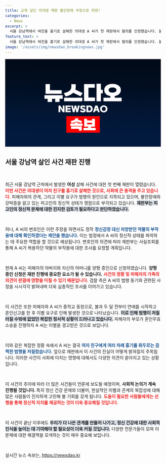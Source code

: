 ```yaml
---
title: 교제 살인 의대생 재판 불안장애 주장으로 파장!
categories:
  - News
excerpt: >
  서울 강남역에서 여친을 흉기로 살해한 의대생 A 씨가 첫 재판에서 혐의를 인정했습니다. 불안장애 주장과 함께 정신감정이 필요하다고 주장한 A 씨, 과연 법정에서 어떤 결론이 나올까요? 클릭하여 자세한 소식을 확인하세요!
feature_text: >
  서울 강남역에서 여친을 흉기로 살해한 의대생 A 씨가 첫 재판에서 혐의를 인정했습니다. 불안장애 주장과 함께 정신감정이 필요하다고 주장한 A 씨, 과연 법정에서 어떤 결론이 나올까요? 클릭하여 자세한 소식을 확인하세요!
image: '/assets/img/newsdao_breakingnews.jpg'
---
```


<p><img src="/assets/img/newsdao_breakingnews.jpg" alt="pcversion 속보" /></p>

<h2 data-ke-size="size26">서울 강남역 살인 사건 재판 진행</h2>

<p data-ke-size="size16">&nbsp;</p>

<p>최근 서울 강남역 근처에서 발생한 <b>여성</b> 살해 사건에 대한 첫 번째 재판이 열렸습니다. <b><span style="color: #ee2323;">이번 사건은 의대생이 여자 친구를 흉기로 살해한 것으로, 사회에 큰 충격을 주고 있습니다.</span></b> 피해자와의 관계, 그리고 이별 요구가 범행의 원인으로 지목되고 있으며, 불안장애와 강박증을 앓고 있는 피고인의 정신적 상태가 쟁점으로 부각되고 있습니다. <b><span style="background-color: #21538527;">재판부는 피고인의 정신적 문제에 대한 진지한 검토가 필요하다고 판단하였습니다.</span></b> </p>

<p data-ke-size="size16">&nbsp;</p>

<p>허나, A 씨의 변호인은 이런 주장을 하면서도 정작 <b><span style="color: #1a5490;">정신감정 대신 처방받던 약물의 부작용에 대해 확인하겠다는 제안을 했습니다.</span></b> 이는 법정에서 A 씨의 정신적 상태를 파악하는 데 주요한 역할을 할 것으로 예상됩니다. 변호인의 의견에 따라 재판부는 사실조회를 통해 A 씨가 복용하던 약물의 부작용에 대한 조사를 요청할 계획입니다.</p>

<p data-ke-size="size16">&nbsp;</p>

<p>현재 A 씨는 피해자의 아버지와 자신의 어머니를 양형 증인으로 신청하였습니다. <b>양형 증인 신청은 재판 진행에 중요한 요소가 될 수 있습니다.</b> <b><span style="color: #ee2323;">사건의 정황 및 피해자의 가족의 의견이 판결에 영향을 미칠 수 있기 때문입니다.</span></b> 검찰 측은 A 씨의 범행 동기와 관련된 사정을 시시각각 밝혀내며 더욱 심층적인 조사를 이어가고 있습니다.</p>

<p data-ke-size="size16">&nbsp;</p>

<p>이 사건은 또한 피해자와 A 씨가 중학교 동창으로, 불과 두 달 전부터 연애를 시작하고 혼인신고를 한 후 이별 요구로 인해 발생한 것으로 나타났습니다. <b><span style="background-color: #21538527;">이로 인해 범행이 저질러질 수밖에 없었던 복잡한 정서적 상황이 드러나고 있습니다.</span></b> 피해자의 부모가 혼인무효 소송을 진행하자 A 씨는 이별을 경고받은 것으로 보입니다. </p>

<p data-ke-size="size16">&nbsp;</p>

<p>이와 같은 복잡한 정황 속에서 A 씨는 결국 <b><span style="color: #1a5490;">여자 친구에게 여러 차례 흉기를 휘두르는 끔찍한 범행을 저질렀습니다.</span></b> 앞으로 재판에서 이 사건의 진실이 어떻게 밝혀질지 주목됩니다. 이러한 사건이 사회에 미치는 영향에 대해서도 다양한 의견이 쏟아지고 있는 상황입니다.</p>

<p data-ke-size="size16">&nbsp;</p>

<p>이 사건의 추이에 따라 더 많은 사건들이 언론에 보도될 예정이며, <b>사회적 논의가 계속 진행될 것입니다. </b> 특히 정신 건강 문제와 더불어, 현실적인 이별과 관계의 복잡성에 대해 많은 사람들이 진지하게 고민해 볼 기회를 갖게 됩니다. <b><span style="color: #ee2323;">도움이 필요한 사람들에게는 선행을 통해 정신적 지지를 제공하는 것이 더욱 중요해질 것입니다.</span></b></p>

<p data-ke-size="size16">&nbsp;</p>

<p>이 사건이 끝난 이후에도 <b><span style="background-color: #21538527;">우리가 더 나은 관계를 만들어 나가고, 정신 건강에 대한 사회적 인식을 높이는 데 기여해야 할 필요성이 더욱 커질 것입니다.</span></b> 다양한 전문가들이 모여 이 문제에 대한 해결책을 모색하는 것이 매우 중요해 보입니다. </p>

<p data-ke-size="size16">&nbsp;</p>
실시간 뉴스 속보는, <a href="https://newsdao.kr" rel="dofollow">https://newsdao.kr</a>


